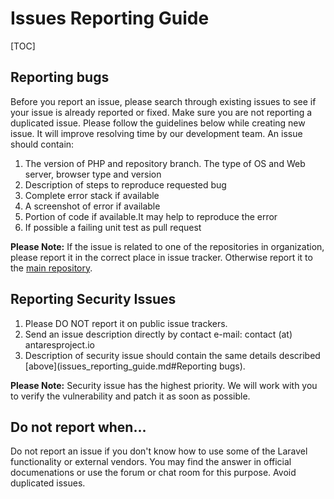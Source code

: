 # Issues Reporting Guide

[TOC]

## Reporting bugs

Before you report an issue, please search through existing issues to see if your issue is already reported or fixed. Make sure you are not reporting a duplicated issue. Please follow the guidelines below while creating new issue.  It will improve resolving time by our development team. An issue should contain:

1. The version of PHP and repository branch. The type of OS and Web server, browser type and version
2. Description of steps to reproduce requested bug
3. Complete error stack if available
4. A screenshot of error if available
5. Portion of code if available.It may help to reproduce the error
6. If possible a failing unit test as pull request

**Please Note:** If the issue is related to one of the repositories in organization, please report it in the correct place in issue tracker. Otherwise report it to the [main repository](https://github.com/antaresproject/project).

## Reporting Security Issues

1. Please DO NOT report it on public issue trackers. 
2. Send an issue description directly by contact e-mail: contact (at) antaresproject.io 
3. Description of security issue should contain the same details described [above](issues_reporting_guide.md#Reporting bugs).

**Please Note:** Security issue has the highest priority. We will work with you to verify the vulnerability and patch it as soon as possible.

## Do not report when...

Do not report an issue if you don't know how to use some of the Laravel functionality or external vendors.
You may find the answer in official documenations or use the forum or chat room for this purpose. Avoid duplicated issues.
